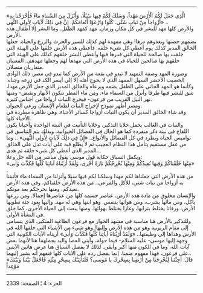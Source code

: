------------------------------------------------------------------------

«الَّذِي جَعَلَ لَكُمُ الْأَرْضَ مَهْداً، وَسَلَكَ لَكُمْ فِيها سُبُلًا، وَأَنْزَلَ مِنَ السَّماءِ ماءً
فَأَخْرَجْنا بِهِ أَزْواجاً مِنْ نَباتٍ شَتَّى. كُلُوا وَارْعَوْا أَنْعامَكُمْ. إِنَّ فِي ذلِكَ لَآياتٍ
لِأُولِي النُّهى» ..  
والأرض كلها مهد للبشر في كل مكان وزمان. مهد كمهد الطفل. وما البشر إلا
أطفال هذه الأرض.  
يضمهم حضنها ويغذوهم درها! وهي ممهدة لهم كذلك للسير والحرث والزرع
والحياة. جعلها الخالق المدبر كذلك يوم أعطى كل شيء خلقه. فأعطى هذه الأرض
خلقها على الهيئة التي خلقت بها صالحة للحياة التي قدرها فيها وأعطى البشر
خلقهم كذلك على الهيئة التي خلقهم بها صالحين للحياة في هذه الأرض التي
مهدها لهم وجعلها مهدهم.. المعنيان متقاربان متصلان.  
وصورة المهد وصفة التمهيد لا تبدو في بقعة من الأرض كما تبدو في مصر. ذلك
الوادي الخصيب الأخضر السهل الممهد الذي لا يحوج أهله إلا إلى أيسر الكد في
زرعه وجناه. وكأنما هو المهد الحاني على الطفل يضمه ويرعاه والخالق المدبر
الذي جعل الأرض مهدا، شق للبشر فيها طرقا وأنزل من السماء ماء. ومن ماء
المطر تتكون الأنهار وتفيض- ومنها نهر النيل القريب من فرعون- فيخرج النبات
أزواجا من أجناس كثيرة.  
ومصر أظهر نموذج لإخراج النبات لطعام الإنسان ورعي الحيوان.  
وقد شاء الخالق المدبر أن يكون النبات أزواجا كسائر الأحياء. وهي ظاهرة
مطردة في الأحياء كلها.  
والنبات في الغالب يحمل خلايا التذكير، وخلايا التأنيث في النبتة الواحدة
وأحيانا يكون اللقاح في نبتة ذكر منفردة كما هو الحال في الفصائل
الحيوانية. وبذلك يتم التناسق في نواميس الحياة ويطرد في كل الفصائل
والأنواع.. «إِنَّ فِي ذلِكَ لَآياتٍ لِأُولِي النُّهى» .. وما من عقل مستقيم يتأمل هذا
النظام العجيب ثم لا يطلع فيه على آيات تدل على الخالق المدبر الذي أعطى كل
شيء خلقه ثم هدى..  
ويكمل السياق حكاية قول موسى بقول مباشر من الله جل وعلا:  
«مِنْها خَلَقْناكُمْ وَفِيها نُعِيدُكُمْ وَمِنْها نُخْرِجُكُمْ تارَةً أُخْرى. وَلَقَدْ أَرَيْناهُ آياتِنا
كُلَّها فَكَذَّبَ وَأَبى» .  
من هذه الأرض التي جعلناها لكم مهدا وسلكنا لكم فيها سبلا وأنزلنا من
السماء ماء فأنبتنا به أزواجا من نبات شتى، للأكل والمرعى.. من هذه الأرض
خلقناكم، وفي هذه الأرض نعيدكم، ومنها نخرجكم بعد موتكم.  
والإنسان مخلوق من مادة هذه الأرض. عناصر جسمه كلها من عناصرها إجمالا. ومن
زرعها يأكل، ومن مائها يشرب، ومن هوائها يتنفس. وهو ابنها وهي له مهد.
وإليها يعود جثة تطويها الأرض، ورفاتا يختلط بترابها، وغازا يختلط بهوائها.
ومنها يبعث إلى الحياة الأخرى، كما خلق في النشأة الأولى.  
وللتذكير بالأرض هنا مناسبة في مشهد الحوار مع فرعون الطاغية المتكبر، الذي
يتسامى إلى مقام الربوبية وهو من هذه الأرض وإليها! وهو شيء من الأشياء
التي خلقها الله في الأرض وهداها إلى وظيفتها.. «وَلَقَدْ أَرَيْناهُ آياتِنا كُلَّها
فَكَذَّبَ وَأَبى» أريناه الآيات الكونية التي وجهه إليها موسى- عليه السلام- فيما
حوله، وآيتي العصا واليد يجملهما هنا لأنهما بعض آيات الله، وما في الكون
منها أكبر وأبقى. لذلك لا يفصل السياق هنا عرض هاتين الآيتين على فرعون،
فهذا مفهوم ضمنا، إنما يفصل رده على الآيات كلها فنفهم أنه يشير إليهما..  
«قالَ: أَجِئْتَنا لِتُخْرِجَنا مِنْ أَرْضِنا بِسِحْرِكَ يا مُوسى؟ فَلَنَأْتِيَنَّكَ بِسِحْرٍ مِثْلِهِ فَاجْعَلْ
بَيْنَنا وَبَيْنَكَ مَوْعِداً

------------------------------------------------------------------------

الجزء: 4 ¦ الصفحة: 2339
